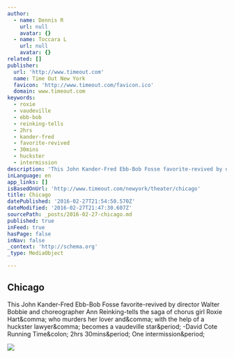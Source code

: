 ```yaml
---
author:
  - name: Dennis R
    url: null
    avatar: {}
  - name: Toccara L
    url: null
    avatar: {}
related: []
publisher:
  url: 'http://www.timeout.com'
  name: Time Out New York
  favicon: 'http://www.timeout.com/favicon.ico'
  domain: www.timeout.com
keywords:
  - roxie
  - vaudeville
  - ebb-bob
  - reinking-tells
  - 2hrs
  - kander-fred
  - favorite-revived
  - 30mins
  - huckster
  - intermission
description: 'This John Kander-Fred Ebb-Bob Fosse favorite-revived by director Walter Bobbie and choreographer Ann Reinking-tells the saga of chorus girl Roxie Hart, who murders her lover and, with the help of a huckster lawyer, becomes a vaudeville star. -David Cote Running Time: 2hrs 30mins. One intermission.'
inLanguage: en
app_links: []
isBasedOnUrl: 'http://www.timeout.com/newyork/theater/chicago'
title: Chicago
datePublished: '2016-02-27T21:54:50.570Z'
dateModified: '2016-02-27T21:47:30.607Z'
sourcePath: _posts/2016-02-27-chicago.md
published: true
inFeed: true
hasPage: false
inNav: false
_context: 'http://schema.org'
_type: MediaObject

---
```

<article style=""><h1>Chicago</h1><p>This John Kander-Fred Ebb-Bob Fosse favorite-revived by director Walter Bobbie and choreographer Ann Reinking-tells the saga of chorus girl Roxie Hart&amp;comma; who murders her lover and&amp;comma; with the help of a huckster lawyer&amp;comma; becomes a vaudeville star&amp;period; -David Cote Running Time&amp;colon; 2hrs 30mins&amp;period; One intermission&amp;period;</p><img src="https://media.timeout.com/images/102042201/image.jpg" /></article>